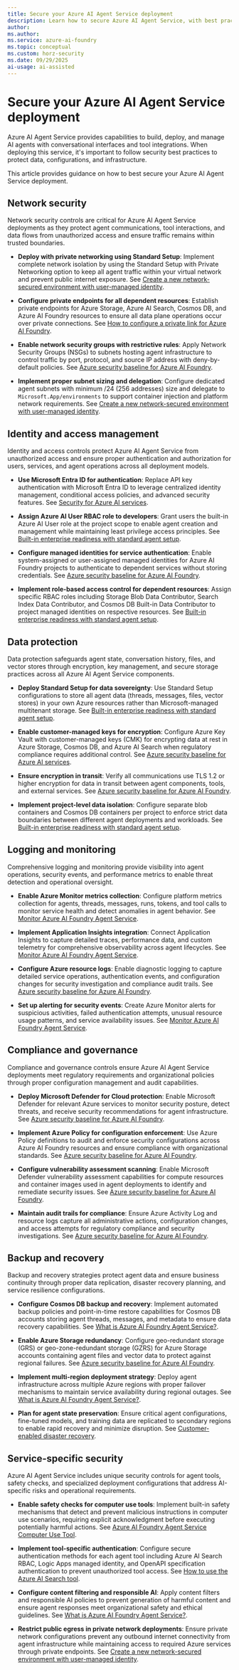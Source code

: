 ```yaml
---
title: Secure your Azure AI Agent Service deployment
description: Learn how to secure Azure AI Agent Service, with best practices for protecting your deployment.
author: 
ms.author: 
ms.service: azure-ai-foundry
ms.topic: conceptual
ms.custom: horz-security
ms.date: 09/29/2025
ai-usage: ai-assisted
---
```


# Secure your Azure AI Agent Service deployment

Azure AI Agent Service provides capabilities to build, deploy, and manage AI agents with conversational interfaces and tool integrations. When deploying this service, it's important to follow security best practices to protect data, configurations, and infrastructure.

This article provides guidance on how to best secure your Azure AI Agent Service deployment.

## Network security

Network security controls are critical for Azure AI Agent Service deployments as they protect agent communications, tool interactions, and data flows from unauthorized access and ensure traffic remains within trusted boundaries.

- **Deploy with private networking using Standard Setup**: Implement complete network isolation by using the Standard Setup with Private Networking option to keep all agent traffic within your virtual network and prevent public internet exposure. See [Create a new network-secured environment with user-managed identity](/azure/ai-foundry/agents/how-to/virtual-networks).

- **Configure private endpoints for all dependent resources**: Establish private endpoints for Azure Storage, Azure AI Search, Cosmos DB, and Azure AI Foundry resources to ensure all data plane operations occur over private connections. See [How to configure a private link for Azure AI Foundry](/azure/ai-foundry/how-to/configure-private-link).

- **Enable network security groups with restrictive rules**: Apply Network Security Groups (NSGs) to subnets hosting agent infrastructure to control traffic by port, protocol, and source IP address with deny-by-default policies. See [Azure security baseline for Azure AI Foundry](/security/benchmark/azure/baselines/azure-ai-foundry-security-baseline#network-security).

- **Implement proper subnet sizing and delegation**: Configure dedicated agent subnets with minimum /24 (256 addresses) size and delegate to `Microsoft.App/environments` to support container injection and platform network requirements. See [Create a new network-secured environment with user-managed identity](/azure/ai-foundry/agents/how-to/virtual-networks).

## Identity and access management

Identity and access controls protect Azure AI Agent Service from unauthorized access and ensure proper authentication and authorization for users, services, and agent operations across all deployment models.

- **Use Microsoft Entra ID for authentication**: Replace API key authentication with Microsoft Entra ID to leverage centralized identity management, conditional access policies, and advanced security features. See [Security for Azure AI services](/azure/ai-services/security-features).

- **Assign Azure AI User RBAC role to developers**: Grant users the built-in Azure AI User role at the project scope to enable agent creation and management while maintaining least privilege access principles. See [Built-in enterprise readiness with standard agent setup](/azure/ai-foundry/agents/concepts/standard-agent-setup).

- **Configure managed identities for service authentication**: Enable system-assigned or user-assigned managed identities for Azure AI Foundry projects to authenticate to dependent services without storing credentials. See [Azure security baseline for Azure AI Foundry](/security/benchmark/azure/baselines/azure-ai-foundry-security-baseline#identity-management).

- **Implement role-based access control for dependent resources**: Assign specific RBAC roles including Storage Blob Data Contributor, Search Index Data Contributor, and Cosmos DB Built-in Data Contributor to project managed identities on respective resources. See [Built-in enterprise readiness with standard agent setup](/azure/ai-foundry/agents/concepts/standard-agent-setup).

## Data protection

Data protection safeguards agent state, conversation history, files, and vector stores through encryption, key management, and secure storage practices across all Azure AI Agent Service components.

- **Deploy Standard Setup for data sovereignty**: Use Standard Setup configurations to store all agent data (threads, messages, files, vector stores) in your own Azure resources rather than Microsoft-managed multitenant storage. See [Built-in enterprise readiness with standard agent setup](/azure/ai-foundry/agents/concepts/standard-agent-setup).

- **Enable customer-managed keys for encryption**: Configure Azure Key Vault with customer-managed keys (CMK) for encrypting data at rest in Azure Storage, Cosmos DB, and Azure AI Search when regulatory compliance requires additional control. See [Azure security baseline for Azure AI services](/security/benchmark/azure/baselines/cognitive-services-security-baseline#data-protection).

- **Ensure encryption in transit**: Verify all communications use TLS 1.2 or higher encryption for data in transit between agent components, tools, and external services. See [Azure security baseline for Azure AI Foundry](/security/benchmark/azure/baselines/azure-ai-foundry-security-baseline#data-protection).

- **Implement project-level data isolation**: Configure separate blob containers and Cosmos DB containers per project to enforce strict data boundaries between different agent deployments and workloads. See [Built-in enterprise readiness with standard agent setup](/azure/ai-foundry/agents/concepts/standard-agent-setup).

## Logging and monitoring

Comprehensive logging and monitoring provide visibility into agent operations, security events, and performance metrics to enable threat detection and operational oversight.

- **Enable Azure Monitor metrics collection**: Configure platform metrics collection for agents, threads, messages, runs, tokens, and tool calls to monitor service health and detect anomalies in agent behavior. See [Monitor Azure AI Foundry Agent Service](/azure/ai-foundry/agents/how-to/metrics).

- **Implement Application Insights integration**: Connect Application Insights to capture detailed traces, performance data, and custom telemetry for comprehensive observability across agent lifecycles. See [Monitor Azure AI Foundry Agent Service](/azure/ai-foundry/agents/how-to/metrics).

- **Configure Azure resource logs**: Enable diagnostic logging to capture detailed service operations, authentication events, and configuration changes for security investigation and compliance audit trails. See [Azure security baseline for Azure AI Foundry](/security/benchmark/azure/baselines/azure-ai-foundry-security-baseline#logging-and-threat-detection).

- **Set up alerting for security events**: Create Azure Monitor alerts for suspicious activities, failed authentication attempts, unusual resource usage patterns, and service availability issues. See [Monitor Azure AI Foundry Agent Service](/azure/ai-foundry/agents/how-to/metrics).

## Compliance and governance

Compliance and governance controls ensure Azure AI Agent Service deployments meet regulatory requirements and organizational policies through proper configuration management and audit capabilities.

- **Deploy Microsoft Defender for Cloud protection**: Enable Microsoft Defender for relevant Azure services to monitor security posture, detect threats, and receive security recommendations for agent infrastructure. See [Azure security baseline for Azure AI Foundry](/security/benchmark/azure/baselines/azure-ai-foundry-security-baseline#logging-and-threat-detection).

- **Implement Azure Policy for configuration enforcement**: Use Azure Policy definitions to audit and enforce security configurations across Azure AI Foundry resources and ensure compliance with organizational standards. See [Azure security baseline for Azure AI Foundry](/security/benchmark/azure/baselines/azure-ai-foundry-security-baseline#asset-management).

- **Configure vulnerability assessment scanning**: Enable Microsoft Defender vulnerability assessment capabilities for compute resources and container images used in agent deployments to identify and remediate security issues. See [Azure security baseline for Azure AI Foundry](/security/benchmark/azure/baselines/azure-ai-foundry-security-baseline#posture-and-vulnerability-management).

- **Maintain audit trails for compliance**: Ensure Azure Activity Log and resource logs capture all administrative actions, configuration changes, and access attempts for regulatory compliance and security investigations. See [Azure security baseline for Azure AI Foundry](/security/benchmark/azure/baselines/azure-ai-foundry-security-baseline#logging-and-threat-detection).

## Backup and recovery

Backup and recovery strategies protect agent data and ensure business continuity through proper data replication, disaster recovery planning, and service resilience configurations.

- **Configure Cosmos DB backup and recovery**: Implement automated backup policies and point-in-time restore capabilities for Cosmos DB accounts storing agent threads, messages, and metadata to ensure data recovery capabilities. See [What is Azure AI Foundry Agent Service?](/azure/ai-foundry/agents/overview#business-continuity-and-disaster-recovery-bcdr-for-agents).

- **Enable Azure Storage redundancy**: Configure geo-redundant storage (GRS) or geo-zone-redundant storage (GZRS) for Azure Storage accounts containing agent files and vector data to protect against regional failures. See [Azure security baseline for Azure AI Foundry](/security/benchmark/azure/baselines/azure-ai-foundry-security-baseline#backup-and-recovery).

- **Implement multi-region deployment strategy**: Deploy agent infrastructure across multiple Azure regions with proper failover mechanisms to maintain service availability during regional outages. See [What is Azure AI Foundry Agent Service?](/azure/ai-foundry/agents/overview#business-continuity-and-disaster-recovery-bcdr-for-agents).

- **Plan for agent state preservation**: Ensure critical agent configurations, fine-tuned models, and training data are replicated to secondary regions to enable rapid recovery and minimize disruption. See [Customer-enabled disaster recovery](/azure/ai-foundry/how-to/disaster-recovery).

## Service-specific security

Azure AI Agent Service includes unique security controls for agent tools, safety checks, and specialized deployment configurations that address AI-specific risks and operational requirements.

- **Enable safety checks for computer use tools**: Implement built-in safety mechanisms that detect and prevent malicious instructions in computer use scenarios, requiring explicit acknowledgment before executing potentially harmful actions. See [Azure AI Foundry Agent Service Computer Use Tool](/azure/ai-foundry/agents/how-to/tools/computer-use).

- **Implement tool-specific authentication**: Configure secure authentication methods for each agent tool including Azure AI Search RBAC, Logic Apps managed identity, and OpenAPI specification authentication to prevent unauthorized tool access. See [How to use the Azure AI Search tool](/azure/ai-foundry/agents/how-to/tools/azure-ai-search).

- **Configure content filtering and responsible AI**: Apply content filters and responsible AI policies to prevent generation of harmful content and ensure agent responses meet organizational safety and ethical guidelines. See [What is Azure AI Foundry Agent Service?](/azure/ai-foundry/agents/overview#how-do-agents-in-ai-foundry-work).

- **Restrict public egress in private network deployments**: Ensure private network configurations prevent any outbound internet connectivity from agent infrastructure while maintaining access to required Azure services through private endpoints. See [Create a new network-secured environment with user-managed identity](/azure/ai-foundry/agents/how-to/virtual-networks).

